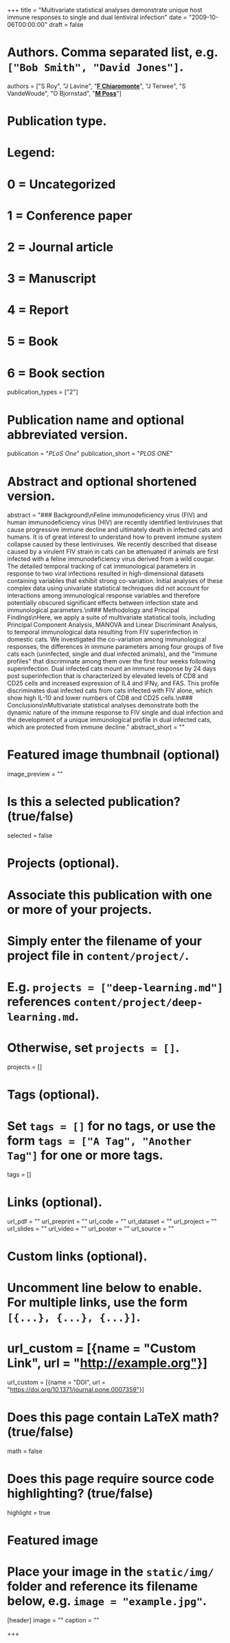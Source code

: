 +++
title = "Multivariate statistical analyses demonstrate unique host immune responses to single and dual lentiviral infection"
date = "2009-10-06T00:00:00"
draft = false

# Authors. Comma separated list, e.g. `["Bob Smith", "David Jones"]`.
authors = ["S Roy", "J Lavine", "[__F Chiaromonte__](http://sites.psu.edu/chiaromonte)", "J Terwee", "S VandeWoude", "O Bjornstad", "[__M Poss__](https://www.huck.psu.edu/users/mary-poss)"]

# Publication type.
# Legend:
# 0 = Uncategorized
# 1 = Conference paper
# 2 = Journal article
# 3 = Manuscript
# 4 = Report
# 5 = Book
# 6 = Book section
publication_types = ["2"]

# Publication name and optional abbreviated version.
publication = "_PLoS One_"
publication_short = "_PLOS ONE_"

# Abstract and optional shortened version.
abstract = "### Background\nFeline immunodeficiency virus (FIV) and human immunodeficiency virus (HIV) are recently identified lentiviruses that cause progressive immune decline and ultimately death in infected cats and humans. It is of great interest to understand how to prevent immune system collapse caused by these lentiviruses. We recently described that disease caused by a virulent FIV strain in cats can be attenuated if animals are first infected with a feline immunodeficiency virus derived from a wild cougar. The detailed temporal tracking of cat immunological parameters in response to two viral infections resulted in high-dimensional datasets containing variables that exhibit strong co-variation. Initial analyses of these complex data using univariate statistical techniques did not account for interactions among immunological response variables and therefore potentially obscured significant effects between infection state and immunological parameters.\n### Methodology and Principal Findings\nHere, we apply a suite of multivariate statistical tools, including Principal Component Analysis, MANOVA and Linear Discriminant Analysis, to temporal immunological data resulting from FIV superinfection in domestic cats. We investigated the co-variation among immunological responses, the differences in immune parameters among four groups of five cats each (uninfected, single and dual infected animals), and the \"immune profiles\" that discriminate among them over the first four weeks following superinfection. Dual infected cats mount an immune response by 24 days post superinfection that is characterized by elevated levels of CD8 and CD25 cells and increased expression of IL4 and IFNγ, and FAS. This profile discriminates dual infected cats from cats infected with FIV alone, which show high IL-10 and lower numbers of CD8 and CD25 cells.\n### Conclusions\nMultivariate statistical analyses demonstrate both the dynamic nature of the immune response to FIV single and dual infection and the development of a unique immunological profile in dual infected cats, which are protected from immune decline."
abstract_short = ""

# Featured image thumbnail (optional)
image_preview = ""

# Is this a selected publication? (true/false)
selected = false

# Projects (optional).
#   Associate this publication with one or more of your projects.
#   Simply enter the filename of your project file in `content/project/`.
#   E.g. `projects = ["deep-learning.md"]` references `content/project/deep-learning.md`.
#   Otherwise, set `projects = []`.
projects = []

# Tags (optional).
#   Set `tags = []` for no tags, or use the form `tags = ["A Tag", "Another Tag"]` for one or more tags.
tags = []

# Links (optional).
url_pdf = ""
url_preprint = ""
url_code = ""
url_dataset = ""
url_project = ""
url_slides = ""
url_video = ""
url_poster = ""
url_source = ""

# Custom links (optional).
#   Uncomment line below to enable. For multiple links, use the form `[{...}, {...}, {...}]`.
# url_custom = [{name = "Custom Link", url = "http://example.org"}]
url_custom = [{name = "DOI", url = "https://doi.org/10.1371/journal.pone.0007359"}]

# Does this page contain LaTeX math? (true/false)
math = false

# Does this page require source code highlighting? (true/false)
highlight = true

# Featured image
# Place your image in the `static/img/` folder and reference its filename below, e.g. `image = "example.jpg"`.
[header]
image = ""
caption = ""

+++
